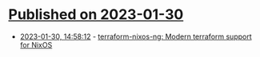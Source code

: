 # [Published on 2023-01-30](index.md)

* [2023-01-30, 14:58:12](https://lobste.rs/s/yfpwyi/terraform_nixos_ng_modern_terraform) - [terraform-nixos-ng: Modern terraform support for NixOS](https://www.haskellforall.com/2023/01/terraform-nixos-ng-modern-terraform.html)
